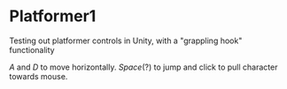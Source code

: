 # Platformer1
Testing out platformer controls in Unity, with a "grappling hook" functionality

_A_ and _D_ to move horizontally. _Space_(?) to jump and click to pull character towards mouse.

